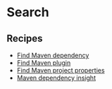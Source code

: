 # Search

## Recipes

* [Find Maven dependency](https://docs.openrewrite.org/reference/recipes/maven/search/finddependency)
* [Find Maven plugin](https://docs.openrewrite.org/reference/recipes/maven/search/findplugin)
* [Find Maven project properties](https://docs.openrewrite.org/reference/recipes/maven/search/findproperties)
* [Maven dependency insight](https://docs.openrewrite.org/reference/recipes/maven/search/dependencyinsight)

